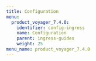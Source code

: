 ```yaml
---
title: Configuration
menu:
  product_voyager_7.4.0:
    identifier: config-ingress
    name: Configuration
    parent: ingress-guides
    weight: 25
menu_name: product_voyager_7.4.0
---
```

